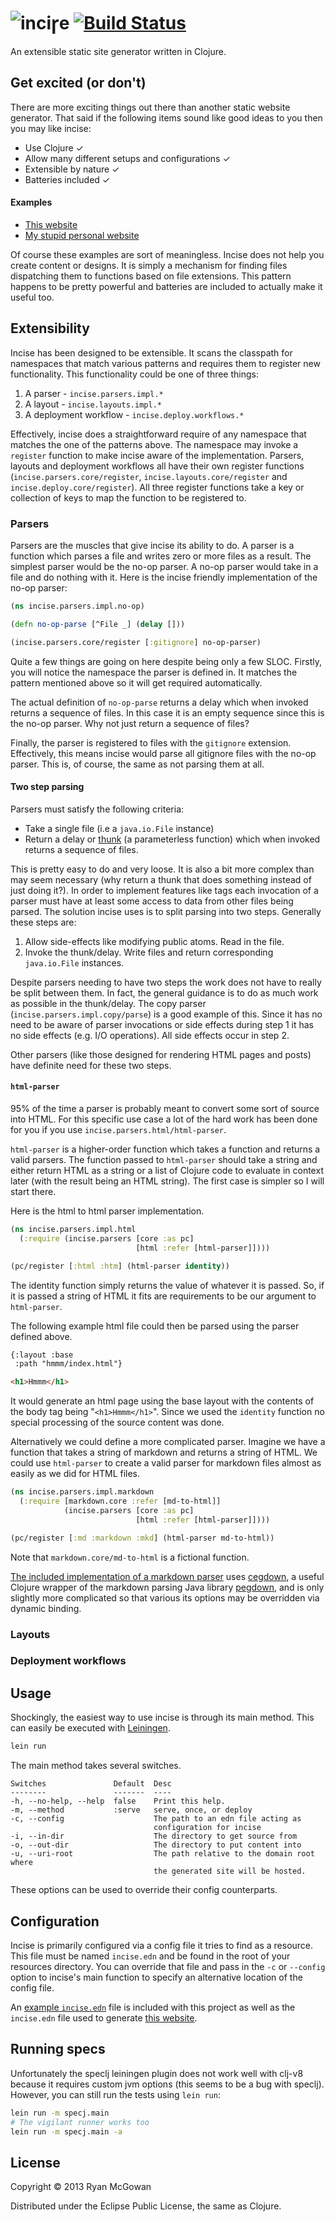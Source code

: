 # ![inciꞅe](https://raw.github.com/RyanMcG/incise/master/assets/logo.png) [![Build Status](https://travis-ci.org/RyanMcG/incise.png?branch=master)](https://travis-ci.org/RyanMcG/incise)

<span class="tag-line">An extensible static site generator written in
Clojure.</span>

## Get excited (or don't)

There are more exciting things out there than another static website
generator. That said if the following items sound like good ideas to you then
you may like incise:

* Use Clojure ✓
* Allow many different setups and configurations ✓
* Extensible by nature ✓
* Batteries included ✓

#### Examples

* [This website][incise]
* [My stupid personal website][blog]

Of course these examples are sort of meaningless. Incise does not help you
create content or designs. It is simply a mechanism for finding files
dispatching them to functions based on file extensions. This pattern happens to
be pretty powerful and batteries are included to actually make it useful too.

## Extensibility

Incise has been designed to be extensible. It scans the classpath for namespaces
that match various patterns and requires them to register new functionality.
This functionality could be one of three things:

1. A parser - `incise.parsers.impl.*`
2. A layout - `incise.layouts.impl.*`
3. A deployment workflow - `incise.deploy.workflows.*`

Effectively, incise does a straightforward require of any namespace that matches
the one of the patterns above. The namespace may invoke a `register` function to
make incise aware of the implementation. Parsers, layouts and deployment
workflows all have their own register functions (`incise.parsers.core/register`,
`incise.layouts.core/register` and `incise.deploy.core/register`). All three
register functions take a key or collection of keys to map the function to be
registered to.

### Parsers

Parsers are the muscles that give incise its ability to do. A parser is a
function which parses a file and writes zero or more files as a result. The
simplest parser would be the no-op parser. A no-op parser would take in a file
and do nothing with it. Here is the incise friendly implementation of the no-op
parser:

```clojure
(ns incise.parsers.impl.no-op)

(defn no-op-parse [^File _] (delay []))

(incise.parsers.core/register [:gitignore] no-op-parser)
```

Quite a few things are going on here despite being only a few SLOC. Firstly, you
will notice the namespace the parser is defined in. It matches the pattern
mentioned above so it will get required automatically.

The actual definition of `no-op-parse` returns a delay which when invoked
returns a sequence of files. In this case it is an empty sequence since this is
the no-op parser. Why not just return a sequence of files?

Finally, the parser is registered to files with the `gitignore` extension.
Effectively, this means incise would parse all gitignore files with the no-op
parser. This is, of course, the same as not parsing them at all.

#### Two step parsing

Parsers must satisfy the following criteria:

* Take a single file (i.e a `java.io.File` instance)
* Return a delay or [thunk][] (a parameterless function) which when invoked
  returns a sequence of files.

This is pretty easy to do and very loose. It is also a bit more complex than may
seem necessary (why return a thunk that does something instead of just doing
it?). In order to implement features like tags each invocation of a parser must
have at least some access to data from other files being parsed. The solution
incise uses is to split parsing into two steps. Generally these steps are:

1.  Allow side-effects like modifying public atoms. Read in the file.
2.  Invoke the thunk/delay. Write files and return corresponding `java.io.File`
    instances.

Despite parsers needing to have two steps the work does not have to really be
split between them. In fact, the general guidance is to do as much work as
possible in the thunk/delay. The copy parser (`incise.parsers.impl.copy/parse`)
is a good example of this. Since it has no need to be aware of parser
invocations or side effects during step 1 it has no side effects (e.g. I/O
operations). All side effects occur in step 2.

Other parsers (like those designed for rendering HTML pages and posts) have
definite need for these two steps.

#### `html-parser`

95% of the time a parser is probably meant to convert some sort of source into
HTML. For this specific use case a lot of the hard work has been done for you if
you use `incise.parsers.html/html-parser`.

`html-parser` is a higher-order function which takes a function and returns a
valid parsers. The function passed to `html-parser` should take a string
and either return HTML as a string or a list of Clojure code to evaluate in
context later (with the result being an HTML string). The first
case is simpler so I will start there.

Here is the html to html parser implementation.

```clojure
(ns incise.parsers.impl.html
  (:require (incise.parsers [core :as pc]
                            [html :refer [html-parser]])))

(pc/register [:html :htm] (html-parser identity))
```

The identity function simply returns the value of whatever it is passed. So, if
it is passed a string of HTML it fits are requirements to be our argument to
`html-parser`.

The following example html file could then be parsed using the parser defined
above.

```html
{:layout :base
 :path "hmmm/index.html"}

<h1>Hmmm</h1>
```

It would generate an html page using the base layout with the contents of the
body tag being "`<h1>Hmmm</h1>`". Since we used the `identity` function no
special processing of the source content was done.

Alternatively we could define a more complicated parser. Imagine we have a
function that takes a string of markdown and returns a string of HTML. We could
use `html-parser` to create a valid parser for markdown files almost as easily
as we did for HTML files.

```clojure
(ns incise.parsers.impl.markdown
  (:require [markdown.core :refer [md-to-html]]
            (incise.parsers [core :as pc]
                            [html :refer [html-parser]])))

(pc/register [:md :markdown :mkd] (html-parser md-to-html))
```

Note that `markdown.core/md-to-html` is a fictional function.

[The included implementation of a markdown parser][md-parser-source] uses
[cegdown][], a useful Clojure wrapper of the markdown parsing Java library
[pegdown][], and is only slightly more complicated so that various its options
may be overridden via dynamic binding.

### Layouts

### Deployment workflows

## Usage

Shockingly, the easiest way to use incise is through its main method. This can
easily be executed with [Leiningen](https://github.com/technomancy/leiningen).

```bash
lein run
```

The main method takes several switches.

    Switches               Default  Desc
    --------               -------  ----
    -h, --no-help, --help  false    Print this help.
    -m, --method           :serve   serve, once, or deploy
    -c, --config                    The path to an edn file acting as
                                    configuration for incise
    -i, --in-dir                    The directory to get source from
    -o, --out-dir                   The directory to put content into
    -u, --uri-root                  The path relative to the domain root where
                                    the generated site will be hosted.

These options can be used to override their config counterparts.

## Configuration

Incise is primarily configured via a config file it tries to find as a resource.
This file must be named `incise.edn` and be found in the root of your resources
directory. You can override that file and pass in the `-c` or `--config` option
to incise's main function to specify an alternative location of the config file.

An [example `incise.edn`][incise.edn.example] file is included with this project
as well as the `incise.edn` file used to generate [this website][incise].

## Running specs

Unfortunately the speclj leiningen plugin does not work well with clj-v8 because
it requires custom jvm options (this seems to be a bug with speclj). However,
you can still run the tests using `lein run`:

```bash
lein run -m specj.main
# The vigilant runner works too
lein run -m specj.main -a
```

## License

Copyright © 2013 Ryan McGowan

Distributed under the Eclipse Public License, the same as Clojure.

[blog]: http://www.ryanmcg.com/
[incise]: http://www.ryanmcg.com/incise/
[thunk]: http://en.wikipedia.org/wiki/Thunk_(functional_programming)
[incise.edn.example]: https://github.com/RyanMcG/incise/blob/master/resources/incise.example.edn
[md-parser-source]: https://github.com/RyanMcG/incise/blob/master/src/incise/parsers/impl/markdown.clj
[cegdown]: https://github.com/Raynes/cegdown
[pegdown]: http://pegdown.org/
